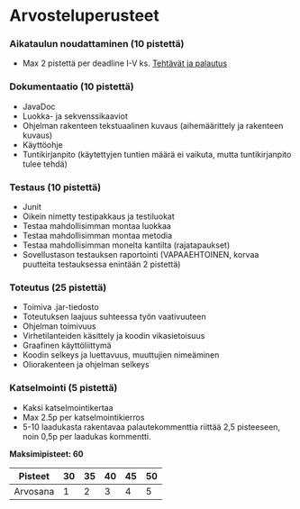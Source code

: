 ﻿# Arvosteluperusteet

### Aikataulun noudattaminen (10 pistettä)

* Max 2 pistettä per deadline I-V ks. [Tehtävät ja palautus](Tehtävät-ja-palautus.md)

### Dokumentaatio (10 pistettä)

* JavaDoc
* Luokka- ja sekvenssikaaviot
* Ohjelman rakenteen tekstuaalinen kuvaus (aihemäärittely ja rakenteen kuvaus)
* Käyttöohje
* Tuntikirjanpito (käytettyjen tuntien määrä ei vaikuta, mutta tuntikirjanpito tulee tehdä)

### Testaus (10 pistettä)

* Junit
* Oikein nimetty testipakkaus ja testiluokat
* Testaa mahdollisimman montaa luokkaa
* Testaa mahdollisimman montaa metodia
* Testaa mahdollisimman monelta kantilta (rajatapaukset)
* Sovellustason testauksen raportointi (VAPAAEHTOINEN, korvaa puutteita testauksessa enintään 2 pistettä)


### Toteutus (25 pistettä)

* Toimiva .jar-tiedosto
* Toteutuksen laajuus suhteessa työn vaativuuteen
* Ohjelman toimivuus
* Virhetilanteiden käsittely ja koodin vikasietoisuus
* Graafinen käyttöliittymä
* Koodin selkeys ja luettavuus, muuttujien nimeäminen
* Oliorakenteen ja ohjelman selkeys

### Katselmointi (5 pistettä)

* Kaksi katselmointikertaa
* Max 2.5p per katselmointikierros
* 5-10 laadukasta rakentavaa palautekommenttia riittää 2,5 pisteeseen, noin 0,5p per laadukas kommentti.


**Maksimipisteet: 60**



| Pisteet  | 30  | 35  | 40  | 45  | 50  |
| -------- | --- | --- | --- | --- | --- |
| Arvosana | 1   | 2   | 3   | 4   | 5   |
